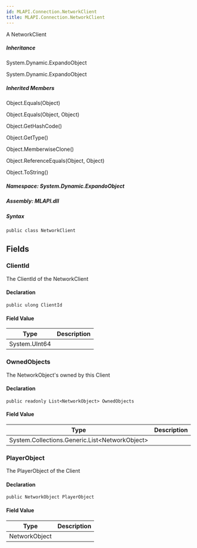 ```yaml
---  
id: MLAPI.Connection.NetworkClient  
title: MLAPI.Connection.NetworkClient  
---
```


<div class="markdown level0 summary">

A NetworkClient

</div>

<div class="markdown level0 conceptual">

</div>

<div class="inheritance">

##### Inheritance

<div class="level0">

System.Dynamic.ExpandoObject

</div>

<div class="level1">

System.Dynamic.ExpandoObject

</div>

</div>

<div class="inheritedMembers">

##### Inherited Members

<div>

Object.Equals(Object)

</div>

<div>

Object.Equals(Object, Object)

</div>

<div>

Object.GetHashCode()

</div>

<div>

Object.GetType()

</div>

<div>

Object.MemberwiseClone()

</div>

<div>

Object.ReferenceEquals(Object, Object)

</div>

<div>

Object.ToString()

</div>

</div>

##### **Namespace**: System.Dynamic.ExpandoObject

##### **Assembly**: MLAPI.dll

##### Syntax

    public class NetworkClient

## Fields

### ClientId

<div class="markdown level1 summary">

The ClientId of the NetworkClient

</div>

<div class="markdown level1 conceptual">

</div>

#### Declaration

    public ulong ClientId

#### Field Value

| Type          | Description |
|---------------|-------------|
| System.UInt64 |             |

### OwnedObjects

<div class="markdown level1 summary">

The NetworkObject's owned by this Client

</div>

<div class="markdown level1 conceptual">

</div>

#### Declaration

    public readonly List<NetworkObject> OwnedObjects

#### Field Value

| Type                                                 | Description |
|------------------------------------------------------|-------------|
| System.Collections.Generic.List&lt;NetworkObject&gt; |             |

### PlayerObject

<div class="markdown level1 summary">

The PlayerObject of the Client

</div>

<div class="markdown level1 conceptual">

</div>

#### Declaration

    public NetworkObject PlayerObject

#### Field Value

| Type          | Description |
|---------------|-------------|
| NetworkObject |             |

